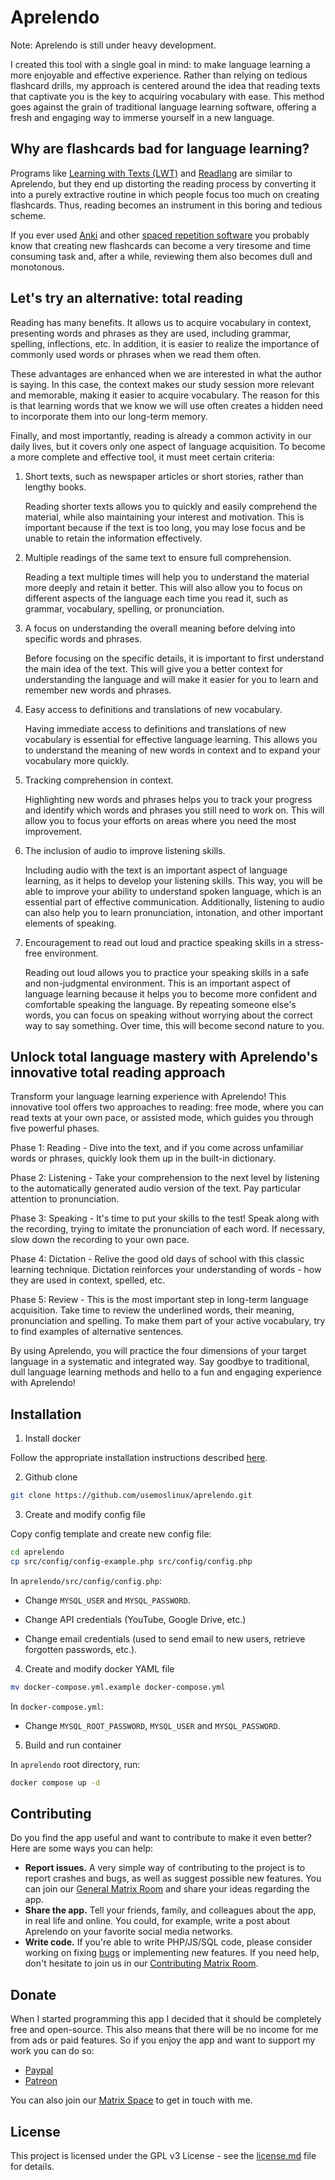 # Aprelendo

Note: Aprelendo is still under heavy development.

I created this tool with a single goal in mind: to make language learning a more enjoyable and effective experience. Rather than relying on tedious flashcard drills, my approach is centered around the idea that reading texts that captivate you is the key to acquiring vocabulary with ease. This method goes against the grain of traditional language learning software, offering a fresh and engaging way to immerse yourself in a new language.

## Why are flashcards bad for language learning?

Programs like [Learning with Texts (LWT)](http://lwt.sourceforge.net/) and [Readlang](https://readlang.com/) are similar to Aprelendo, but they end up distorting the reading process by converting it into a purely extractive routine in which people focus too much on creating flashcards. Thus, reading becomes an instrument in this boring and tedious scheme.

If you ever used [Anki](https://apps.ankiweb.net/) and other [spaced repetition software](https://en.wikipedia.org/wiki/Spaced_repetition) you probably know that creating new flashcards can become a very tiresome and time consuming task and, after a while, reviewing them also becomes dull and monotonous. 

## Let's try an alternative: total reading

Reading has many benefits. It allows us to acquire vocabulary in context, presenting words and phrases as they are used, including grammar, spelling, inflections, etc. In addition, it is easier to realize the importance of commonly used words or phrases when we read them often.

These advantages are enhanced when we are interested in what the author is saying. In this case, the context makes our study session more relevant and memorable, making it easier to acquire vocabulary. The reason for this is that learning words that we know we will use often creates a hidden need to incorporate them into our long-term memory.

Finally, and most importantly, reading is already a common activity in our daily lives, but it covers only one aspect of language acquisition. To become a more complete and effective tool, it must meet certain criteria:

1. Short texts, such as newspaper articles or short stories, rather than lengthy books.

    Reading shorter texts allows you to quickly and easily comprehend the material, while also maintaining your interest and motivation. This is important because if the text is too long, you may lose focus and be unable to retain the information effectively.

2. Multiple readings of the same text to ensure full comprehension.

    Reading a text multiple times will help you to understand the material more deeply and retain it better. This will also allow you to focus on different aspects of the language each time you read it, such as grammar, vocabulary, spelling, or pronunciation.

3. A focus on understanding the overall meaning before delving into specific words and phrases.

    Before focusing on the specific details, it is important to first understand the main idea of the text. This will give you a better context for understanding the language and will make it easier for you to learn and remember new words and phrases.

4. Easy access to definitions and translations of new vocabulary.

    Having immediate access to definitions and translations of new vocabulary is essential for effective language learning. This allows you to understand the meaning of new words in context and to expand your vocabulary more quickly.

5. Tracking comprehension in context.

    Highlighting new words and phrases helps you to track your progress and identify which words and phrases you still need to work on. This will allow you to focus your efforts on areas where you need the most improvement.

6. The inclusion of audio to improve listening skills.

    Including audio with the text is an important aspect of language learning, as it helps to develop your listening skills. This way, you will be able to improve your ability to understand spoken language, which is an essential part of effective communication. Additionally, listening to audio can also help you to learn pronunciation, intonation, and other important elements of speaking.

7. Encouragement to read out loud and practice speaking skills in a stress-free environment.
  
    Reading out loud allows you to practice your speaking skills in a safe and non-judgmental environment. This is an important aspect of language learning because it helps you to become more confident and comfortable speaking the language. By repeating someone else's words, you can focus on speaking without worrying about the correct way to say something. Over time, this will become second nature to you.

## Unlock total language mastery with Aprelendo's innovative total reading approach

Transform your language learning experience with Aprelendo! This innovative tool offers two approaches to reading: free mode, where you can read texts at your own pace, or assisted mode, which guides you through five powerful phases.

Phase 1: Reading - Dive into the text, and if you come across unfamiliar words or phrases, quickly look them up in the built-in dictionary.

Phase 2: Listening - Take your comprehension to the next level by listening to the automatically generated audio version of the text. Pay particular attention to pronunciation.

Phase 3: Speaking - It's time to put your skills to the test! Speak along with the recording, trying to imitate the pronunciation of each word. If necessary, slow down the recording to your own pace.

Phase 4: Dictation - Relive the good old days of school with this classic learning technique. Dictation reinforces your understanding of words - how they are used in context, spelled, etc.

Phase 5: Review - This is the most important step in long-term language acquisition. Take time to review the underlined words, their meaning, pronunciation and spelling. To make them part of your active vocabulary, try to find examples of alternative sentences.

By using Aprelendo, you will practice the four dimensions of your target language in a systematic and integrated way. Say goodbye to traditional, dull language learning methods and hello to a fun and engaging experience with Aprelendo!

## Installation

1. Install docker

Follow the appropriate installation instructions described [here](https://docs.docker.com/engine/install/).

2. Github clone

```bash
git clone https://github.com/usemoslinux/aprelendo.git
```
3. Create and modify config file

Copy config template and create new config file:

```bash
cd aprelendo
cp src/config/config-example.php src/config/config.php
```

In ``aprelendo/src/config/config.php``: 

- Change ``MYSQL_USER`` and ``MYSQL_PASSWORD``.

- Change API credentials (YouTube, Google Drive, etc.)

- Change email credentials (used to send email to new users, retrieve forgotten passwords, etc.).

4. Create and modify docker YAML file

```bash
mv docker-compose.yml.example docker-compose.yml
```

In ``docker-compose.yml``: 

- Change ``MYSQL_ROOT_PASSWORD``, ``MYSQL_USER`` and ``MYSQL_PASSWORD``.

5. Build and run container

In ``aprelendo`` root directory, run:

```bash
docker compose up -d
```

## Contributing

Do you find the app useful and want to contribute to make it even better? Here are some ways you can help:

* **Report issues.** A very simple way of contributing to the project is to report crashes and bugs, as well as suggest possible new features. You can join our [General Matrix Room](https://matrix.to/#/!gjBUJUxIWqLZeLofbU:matrix.org?via=matrix.org) and share your ideas regarding the app.
* **Share the app.** Tell your friends, family, and colleagues about the app, in real life and online. You could, for example, write a post about Aprelendo on your favorite social media networks.
* **Write code.** If you're able to write PHP/JS/SQL code, please consider working on fixing [bugs](https://github.com/usemoslinux/aprelendo/issues) or implementing new features. If you need help, don't hesitate to join us in our [Contributing Matrix Room](https://matrix.to/#/!EUTYnKqqplfKVYzgTM:matrix.org?via=matrix.org).

## Donate

When I started programming this app I decided that it should be completely free and open-source. This also means that there will be no income for me from ads or paid features. So if you enjoy the app and want to support my work you can do so:

* [Paypal](https://www.paypal.com/ncp/payment/GJCS2645TD9GN)
* [Patreon](https://www.patreon.com/aprelendo/)

You can also join our [Matrix Space](https://matrix.to/#/#aprelendo:matrix.org) to get in touch with me.

## License

This project is licensed under the GPL v3 License - see the [license.md](license.md) file for details.
